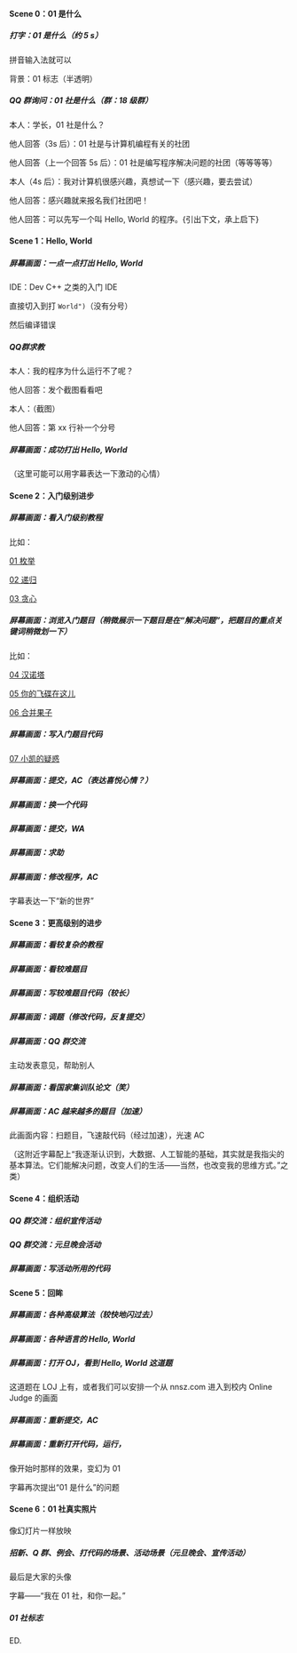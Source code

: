 #### Scene 0：01 是什么

##### 打字：01 是什么（约 5 s）

拼音输入法就可以

背景：01 标志（半透明）

##### QQ 群询问：01 社是什么（群：18 级群）

本人：学长，01 社是什么？

他人回答（3s 后）：01 社是与计算机编程有关的社团

他人回答（上一个回答 5s 后）：01 社是编写程序解决问题的社团（等等等等）

本人（4s 后）：我对计算机很感兴趣，真想试一下（感兴趣，要去尝试）

他人回答：感兴趣就来报名我们社团吧！

他人回答：可以先写一个叫 Hello, World 的程序。{引出下文，承上启下}

#### Scene 1：Hello, World

##### 屏幕画面：一点一点打出 Hello, World

IDE：Dev C++ 之类的入门 IDE

直接切入到打 `World")`（没有分号）

然后编译错误

##### QQ群求教

本人：我的程序为什么运行不了呢？

他人回答：发个截图看看吧

本人：（截图）

他人回答：第 xx 行补一个分号

##### 屏幕画面：成功打出 Hello, World

（这里可能可以用字幕表达一下激动的心情）

#### Scene 2：入门级别进步

##### 屏幕画面：看入门级别教程

比如：

[01 枚举](https://oi-wiki.org/basic/enumerate/)

[02 递归](https://oi-wiki.org/basic/divide-and-conquer/)

[03 贪心](https://oi-wiki.org/basic/greedy/)

##### 屏幕画面：浏览入门题目（稍微展示一下题目是在“解决问题”，把题目的重点关键词稍微划一下）

比如：

[04 汉诺塔](https://www.luogu.org/problem/P1096)

[05 你的飞碟在这儿](https://www.luogu.org/problem/P1200)

[06 合并果子](https://www.luogu.org/problem/P1090)

##### 屏幕画面：写入门题目代码

[07 小凯的疑惑](https://www.luogu.org/problem/P3951)



##### 屏幕画面：提交，AC（表达喜悦心情？）

##### 屏幕画面：换一个代码

##### 屏幕画面：提交，WA

##### 屏幕画面：求助

##### 屏幕画面：修改程序，AC

字幕表达一下“新的世界”

#### Scene 3：更高级别的进步

##### 屏幕画面：看较复杂的教程

##### 屏幕画面：看较难题目

##### 屏幕画面：写较难题目代码（较长）

##### 屏幕画面：调题（修改代码，反复提交）

##### 屏幕画面：QQ 群交流

主动发表意见，帮助别人

##### 屏幕画面：看国家集训队论文（笑）

##### 屏幕画面：AC 越来越多的题目（加速）

此画面内容：扫题目，飞速敲代码（经过加速），光速 AC

（这附近字幕配上“我逐渐认识到，大数据、人工智能的基础，其实就是我指尖的基本算法。它们能解决问题，改变人们的生活——当然，也改变我的思维方式。”之类）

#### Scene 4：组织活动

##### QQ 群交流：组织宣传活动

##### QQ 群交流：元旦晚会活动

##### 屏幕画面：写活动所用的代码

#### Scene 5：回眸

##### 屏幕画面：各种高级算法（较快地闪过去）

##### 屏幕画面：各种语言的 Hello, World

##### 屏幕画面：打开 OJ，看到 Hello, World 这道题

这道题在 LOJ 上有，或者我们可以安排一个从 nnsz.com 进入到校内 Online Judge 的画面

##### 屏幕画面：重新提交，AC

##### 屏幕画面：重新打开代码，运行，

像开始时那样的效果，变幻为 01

字幕再次提出“01 是什么”的问题

#### Scene 6：01 社真实照片

像幻灯片一样放映

##### 招新、Q 群、例会、打代码的场景、活动场景（元旦晚会、宣传活动）

最后是大家的头像

字幕——“我在 01 社，和你一起。”

##### 01 社标志

ED.
